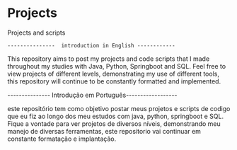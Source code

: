 # Projects
Projects and scripts

    ---------------  introduction in English ------------
    
This repository aims to post my projects and code scripts that I made throughout my studies with Java, Python, Springboot and SQL. Feel free to view projects of different levels, demonstrating my use of different tools, this repository will continue to be constantly formatted and implemented.



--------------- Introdução em Português------------------

este repositório tem como objetivo postar meus projetos e scripts de codigo que eu fiz ao longo dos meu estudos com java, python, springboot e SQL. Fique a vontade para ver projetos de diversos níveis, demonstrando meu manejo de diversas ferramentas, este repositorio vai continuar em constante formatação e implantação.
